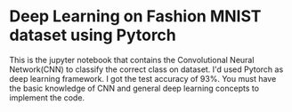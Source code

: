 # Deep Learning on Fashion MNIST dataset using Pytorch

  This is the jupyter notebook that contains the Convolutional Neural Network(CNN) to classify the correct class on dataset.
  I'd used Pytorch as deep learning framework. I got the test accuracy of 93%. 
  You must have the basic knowledge of CNN and general deep learning concepts to implement the code.
  
